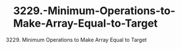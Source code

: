 # 3229.-Minimum-Operations-to-Make-Array-Equal-to-Target
3229. Minimum Operations to Make Array Equal to Target

